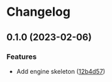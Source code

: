 # Changelog

## 0.1.0 (2023-02-06)


### Features

* Add engine skeleton ([12b4d57](https://github.com/evematic/evematic/commit/12b4d5784eea89701bcc006cca5ddcde9be6fe14))

